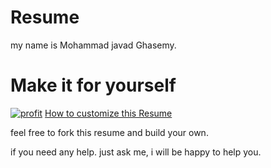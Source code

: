 # Resume

my name is Mohammad javad Ghasemy.


# Make it for yourself

[![profit](https://user-images.githubusercontent.com/28778964/215520502-761d5bce-19e1-4ad3-ad28-0d563b476436.jpg)](https://www.youtube.com/watch?v=0K3FkYxlvlk)
[How to customize this Resume](https://www.youtube.com/watch?v=0K3FkYxlvlk)

feel free to fork this resume and build your own.

if you need any help. just ask me, i will be happy to help you.

